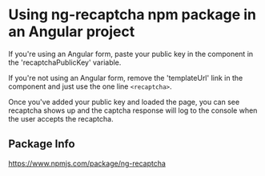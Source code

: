 # Using ng-recaptcha npm package in an Angular project

If you're using an Angular form, paste your public key in the component in the 'recaptchaPublicKey' variable.

If you're not using an Angular form, remove the 'templateUrl' link in the component and just use the one line ```<recaptcha>```.

Once you've added your public key and loaded the page, you can see recaptcha shows up and the captcha response will log to
the console when the user accepts the recaptcha.

## Package Info

<https://www.npmjs.com/package/ng-recaptcha>